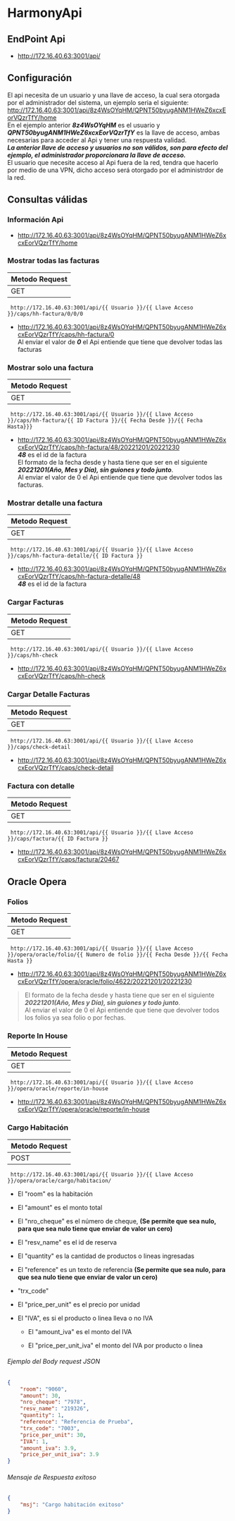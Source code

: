# HarmonyApi


## EndPoint Api
- http://172.16.40.63:3001/api/

## Configuración
El api necesita de un usuario y una llave de acceso, la cual sera otorgada por el administrador del sistema, un ejemplo seria el siguiente:
http://172.16.40.63:3001/api/8z4WsOYqHM/QPNT50byugANM1HWeZ6xcxEorVQzrTfY/home <br>
En el ejemplo anterior ***8z4WsOYqHM*** es el usuario y ***QPNT50byugANM1HWeZ6xcxEorVQzrTfY*** es la llave de acceso, ambas necesarias para acceder al Api y tener una respuesta validad.<br>
***La anterior llave de acceso y usuarios no son válidos, son para efecto del ejemplo, el administrador proporcionara la llave de acceso.***  <br>
El usuario que necesite acceso al Api fuera de la red, tendra que hacerlo por medio de una VPN, dicho acceso será otorgado por el administrdor de la red.

## Consultas válidas

### Información Api
- http://172.16.40.63:3001/api/8z4WsOYqHM/QPNT50byugANM1HWeZ6xcxEorVQzrTfY/home

### Mostrar todas las facturas
| Metodo Request |
| -------------- |
|       GET      |
~~~
 http://172.16.40.63:3001/api/{{ Usuario }}/{{ Llave Acceso }}/caps/hh-factura/0/0/0
~~~
- http://172.16.40.63:3001/api/8z4WsOYqHM/QPNT50byugANM1HWeZ6xcxEorVQzrTfY/caps/hh-factura/0 <br>
Al enviar el valor de ***0*** el Api entiende que tiene que devolver todas las facturas

### Mostrar solo una factura
| Metodo Request |
| -------------- |
|       GET      |
~~~
 http://172.16.40.63:3001/api/{{ Usuario }}/{{ Llave Acceso }}/caps/hh-factura/{{ ID Factura }}/{{ Fecha Desde }}/{{ Fecha Hasta}}}
~~~
- http://172.16.40.63:3001/api/8z4WsOYqHM/QPNT50byugANM1HWeZ6xcxEorVQzrTfY/caps/hh-factura/48/20221201/20221230<br>
***48*** es el id de la factura<br>
El formato de la fecha desde y hasta tiene que ser en el siguiente ***20221201(Año, Mes y Día), sin guiones y todo junto***. <br>
Al enviar el valor de 0 el Api entiende que tiene que devolver todos las facturas.


### Mostrar detalle una factura
| Metodo Request |
| -------------- |
|       GET      |
~~~
 http://172.16.40.63:3001/api/{{ Usuario }}/{{ Llave Acceso }}/caps/hh-factura-detalle/{{ ID Factura }}
~~~
- http://172.16.40.63:3001/api/8z4WsOYqHM/QPNT50byugANM1HWeZ6xcxEorVQzrTfY/caps/hh-factura-detalle/48 <br>
***48*** es el id de la factura

### Cargar Facturas
| Metodo Request |
| -------------- |
|       GET      |
~~~
 http://172.16.40.63:3001/api/{{ Usuario }}/{{ Llave Acceso }}/caps/hh-check
~~~
- http://172.16.40.63:3001/api/8z4WsOYqHM/QPNT50byugANM1HWeZ6xcxEorVQzrTfY/caps/hh-check <br>

### Cargar Detalle Facturas
| Metodo Request |
| -------------- |
|       GET      |
~~~
 http://172.16.40.63:3001/api/{{ Usuario }}/{{ Llave Acceso }}/caps/check-detail
~~~
- http://172.16.40.63:3001/api/8z4WsOYqHM/QPNT50byugANM1HWeZ6xcxEorVQzrTfY/caps/check-detail <br>

### Factura con detalle
| Metodo Request |
| -------------- |
|       GET      |
~~~
 http://172.16.40.63:3001/api/{{ Usuario }}/{{ Llave Acceso }}/caps/factura/{{ ID Factura }}
~~~
- http://172.16.40.63:3001/api/8z4WsOYqHM/QPNT50byugANM1HWeZ6xcxEorVQzrTfY/caps/factura/20467 <br>


## Oracle Opera

### Folios
| Metodo Request |
| -------------- |
|       GET      |
~~~
 http://172.16.40.63:3001/api/{{ Usuario }}/{{ Llave Acceso }}/opera/oracle/folio/{{ Numero de folio }}/{{ Fecha Desde }}/{{ Fecha Hasta }}
~~~
- http://172.16.40.63:3001/api/8z4WsOYqHM/QPNT50byugANM1HWeZ6xcxEorVQzrTfY/opera/oracle/folio/4622/20221201/20221230 <br>
>El formato de la fecha desde y hasta tiene que ser en el siguiente ***20221201(Año, Mes y Día), sin guiones y todo junto***. <br>
>Al enviar el valor de 0 el Api entiende que tiene que devolver todos los folios ya sea folio o por fechas.

### Reporte In House
| Metodo Request |
| -------------- |
|       GET      |
~~~
 http://172.16.40.63:3001/api/{{ Usuario }}/{{ Llave Acceso }}/opera/oracle/reporte/in-house
~~~
- http://172.16.40.63:3001/api/8z4WsOYqHM/QPNT50byugANM1HWeZ6xcxEorVQzrTfY/opera/oracle/reporte/in-house <br>

### Cargo Habitación
| Metodo Request |
| -------------- |
|       POST     |
~~~
 http://172.16.40.63:3001/api/{{ Usuario }}/{{ Llave Acceso }}/opera/oracle/cargo/habitacion/
~~~

<ul>
<li><p>El "room" es la habitación</p></li>
<li><p>El "amount" es el monto total</p></li>
<li><p>El "nro_cheque" es el número de cheque, <strong>(Se permite que sea nulo, para que sea nulo tiene que enviar de valor un cero)</strong></p></li>
<li><p>El "resv_name" es el id de reserva</p></li>
<li><p>El "quantity" es la cantidad de productos o lineas ingresadas</p></li>
<li><p>El "reference" es un texto de referencia <strong>(Se permite que sea nulo, para que sea nulo tiene que enviar de valor un cero)</strong></p></li>
<li><p>"trx_code"</p></li>
<li><p>El "price_per_unit" es el precio por unidad</p></li>
<li><p>El "IVA", es si el producto o linea lleva o no IVA</p>
<ul>
 <li><p>El "amount_iva" es el monto del IVA</p></li>
 <li><p>El "price_per_unit_iva" el monto del IVA por producto o linea</p></li> 
</ul>
</li>
</ul>

###### Ejemplo del Body request JSON
```JSON
{
    "room": "9060",
    "amount": 30,
    "nro_cheque": "7978",
    "resv_name": "219326",
    "quantity": 1,
    "reference": "Referencia de Prueba",
    "trx_code": "7003",
    "price_per_unit": 30,
    "IVA": 1,
    "amount_iva": 3.9,
    "price_per_unit_iva": 3.9
}
```
###### Mensaje de Respuesta exitoso
```JSON
{
    "msj": "Cargo habitación exitoso"
}
```
